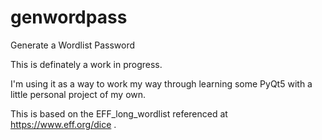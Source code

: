 # genwordpass
Generate a Wordlist Password

This is definately a work in progress.

I'm using it as a way to work my way through learning some PyQt5 with a little personal project of my own.

This is based on the EFF_long_wordlist referenced at https://www.eff.org/dice .  
